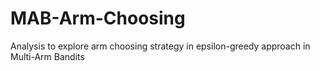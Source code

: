 # MAB-Arm-Choosing
Analysis to explore arm choosing strategy in epsilon-greedy approach in Multi-Arm Bandits
